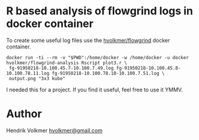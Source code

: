 # R based analysis of flowgrind logs in docker container

To create some useful log files use the [hvolkmer/flowgrind](https://github.com/hvolkmer/docker-flowgrind) docker container.

    docker run -ti --rm -v "$PWD":/home/docker -w /home/docker -u docker hvolkmer/flowgrind-analysis Rscript plot3.r \
     fg-91950218-10.100.45.7-10.100.7.49.log fg-91950218-10.100.45.8-10.100.78.11.log fg-91950218-10.100.78.10-10.100.7.51.log \
     output.png "3x3 kube"

I needed this for a project. If you find it useful, feel free to use it YMMV.

# Author

Hendrik Volkmer <hvolkmer@gmail.com>
